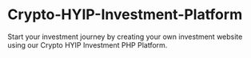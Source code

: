 # Crypto-HYIP-Investment-Platform
Start your investment journey by creating your own investment website using our Crypto HYIP Investment PHP Platform.
